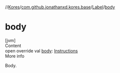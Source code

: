 //[Kores](../../index.md)/[com.github.jonathanxd.kores.base](../index.md)/[Label](index.md)/[body](body.md)



# body  
[jvm]  
Content  
open override val [body](body.md): [Instructions](../../com.github.jonathanxd.kores/-instructions/index.md)  
More info  


Body.

  



